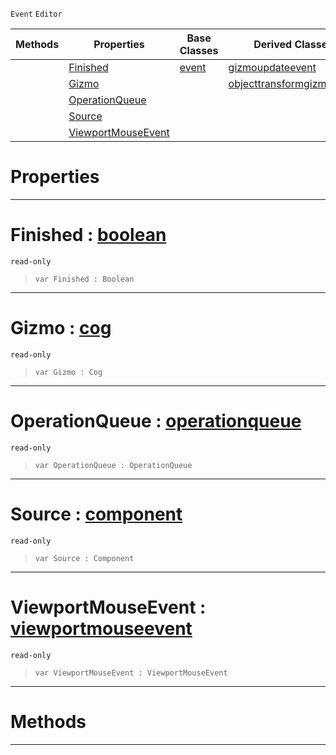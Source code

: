  `Event` `Editor`



|Methods|Properties|Base Classes|Derived Classes|
|---|---|---|---|
| |[ Finished](https://github.com/ZilchEngine/ZilchDocs/blob/master/code_reference/class_reference/gizmoevent.markdown#finished-zero-engine-doc)|[event](https://github.com/ZilchEngine/ZilchDocs/blob/master/code_reference/class_reference/event.markdown)|[gizmoupdateevent](https://github.com/ZilchEngine/ZilchDocs/blob/master/code_reference/class_reference/gizmoupdateevent.markdown)|
| |[ Gizmo](https://github.com/ZilchEngine/ZilchDocs/blob/master/code_reference/class_reference/gizmoevent.markdown#gizmo-zero-engine-docume)| |[objecttransformgizmoevent](https://github.com/ZilchEngine/ZilchDocs/blob/master/code_reference/class_reference/objecttransformgizmoevent.markdown)|
| |[ OperationQueue](https://github.com/ZilchEngine/ZilchDocs/blob/master/code_reference/class_reference/gizmoevent.markdown#operationqueue-zero-engi)| | |
| |[ Source](https://github.com/ZilchEngine/ZilchDocs/blob/master/code_reference/class_reference/gizmoevent.markdown#source-zero-engine-docum)| | |
| |[ ViewportMouseEvent](https://github.com/ZilchEngine/ZilchDocs/blob/master/code_reference/class_reference/gizmoevent.markdown#viewportmouseevent-zero)| | |


 #  Properties


---  
 #  Finished : [boolean](https://github.com/ZilchEngine/ZilchDocs/blob/master/code_reference/nada_base_types/boolean.markdown)

 `read-only`

> 
> ``` lang=cpp, name=Nada
> var Finished : Boolean


---  
 #  Gizmo : [cog](https://github.com/ZilchEngine/ZilchDocs/blob/master/code_reference/class_reference/cog.markdown)

 `read-only`

> 
> ``` lang=cpp, name=Nada
> var Gizmo : Cog


---  
 #  OperationQueue : [operationqueue](https://github.com/ZilchEngine/ZilchDocs/blob/master/code_reference/class_reference/operationqueue.markdown)

 `read-only`

> 
> ``` lang=cpp, name=Nada
> var OperationQueue : OperationQueue


---  
 #  Source : [component](https://github.com/ZilchEngine/ZilchDocs/blob/master/code_reference/class_reference/component.markdown)

 `read-only`

> 
> ``` lang=cpp, name=Nada
> var Source : Component


---  
 #  ViewportMouseEvent : [viewportmouseevent](https://github.com/ZilchEngine/ZilchDocs/blob/master/code_reference/class_reference/viewportmouseevent.markdown)

 `read-only`

> 
> ``` lang=cpp, name=Nada
> var ViewportMouseEvent : ViewportMouseEvent


---  
 #  Methods


---  
 

 
